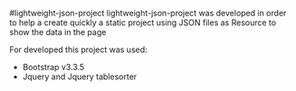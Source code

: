﻿#lightweight-json-project
   lightweight-json-project was developed in order to help a create quickly a static project 
   using JSON files as Resource to show the data in the page

   For developed this project was used:
   
   - Bootstrap v3.3.5
   - Jquery and Jquery tablesorter
 	
	
	